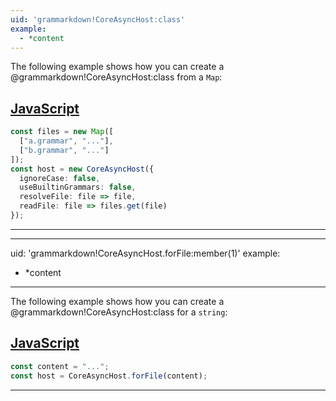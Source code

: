 ```yaml
---
uid: 'grammarkdown!CoreAsyncHost:class'
example:
  - *content
---
```


The following example shows how you can create a @grammarkdown!CoreAsyncHost:class from a `Map`:

## [JavaScript](#tab/js)
```ts
const files = new Map([
  ["a.grammar", "..."],
  ["b.grammar", "..."]
]);
const host = new CoreAsyncHost({
  ignoreCase: false,
  useBuiltinGrammars: false,
  resolveFile: file => file,
  readFile: file => files.get(file)
});
```
***

---
uid: 'grammarkdown!CoreAsyncHost.forFile:member(1)'
example:
  - *content
---

The following example shows how you can create a @grammarkdown!CoreAsyncHost:class for a `string`:

## [JavaScript](#tab/js)
```ts
const content = "...";
const host = CoreAsyncHost.forFile(content);
```
***